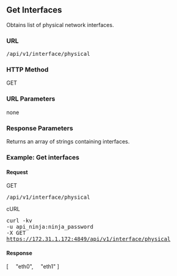 ## Get Interfaces

Obtains list of physical network interfaces.

### URL

<p class="method1">
  <kbd>/api/v1/interface/physical</kbd>
</p>

<h3 class="Heading3">HTTP Method</h3><p class="method1">GET</p>

<h3 class="Heading3">URL Parameters</h3>
none

<h3 class="Heading3">Response Parameters</h3>
Returns an array of strings containing interfaces.

### Example: Get interfaces

#### Request

<span class="get">GET</span><p class="method">
  <kbd>/api/v1/interface/physical</kbd>
</p>

<span class="get">cURL</span><p class="method">
  <kbd>curl -kv <br />-u api_ninja:ninja_password <br />-X GET <br />https://172.31.1.172:4849/api/v1/interface/physical</kbd>
</p>

#### Response

[
    "eth0",
    "eth1"
]
